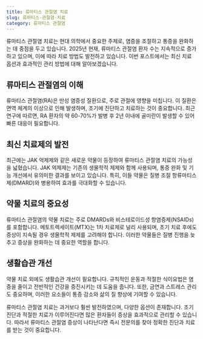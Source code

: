 ```yaml
---
title: 류마티스 관절염 치료
slug: 류마티스-관절염-치료
category: 류마티스 관절염
---
```


류마티스 관절염 치료는 현대 의학에서 중요한 주제로, 염증을 조절하고 통증을 완화하는 데 중점을 두고 있습니다. 2025년 현재, 류마티스 관절염 환자 수는 지속적으로 증가하고 있으며, 이에 따라 치료 방법도 발전하고 있습니다. 이번 포스트에서는 최신 치료 옵션과 효과적인 관리 방법에 대해 알아보겠습니다.

## 류마티스 관절염의 이해

류마티스 관절염(RA)은 만성 염증성 질환으로, 주로 관절에 영향을 미칩니다. 이 질환은 면역 체계의 이상으로 인해 발생하며, 조기에 진단하고 치료하는 것이 중요합니다. 최근 연구에 따르면, RA 환자의 약 60-70%가 발병 후 2년 이내에 골미란이 발생할 수 있어 빠른 대응이 필요합니다.

## 최신 치료제의 발전

최근에는 JAK 억제제와 같은 새로운 약물이 등장하여 류마티스 관절염 치료의 가능성을 넓혔습니다. JAK 억제제는 기존의 생물학적 제제와 함께 사용되며, 통증 완화 및 기능 개선에서 유의미한 결과를 보이고 있습니다. 특히, 이들 약물은 질병 조절 항류마티스제(DMARD)와 병용하여 효과를 극대화할 수 있습니다.

## 약물 치료의 중요성

류마티스 관절염의 약물 치료는 주로 DMARDs와 비스테로이드성 항염증제(NSAIDs)를 포함합니다. 메토트렉세이트(MTX)는 1차 치료제로 널리 사용되며, 초기 치료 후에도 증상이 지속될 경우 생물학적 제제를 고려해야 합니다. 이러한 약물들은 질병 진행을 늦추고 증상을 완화하는 데 중요한 역할을 합니다.

## 생활습관 개선

약물 치료 외에도 생활습관 개선이 필요합니다. 규칙적인 운동과 적절한 식이요법은 염증을 줄이고 전반적인 건강을 증진시키는 데 도움을 줍니다. 또한, 금연과 스트레스 관리도 중요하며, 이러한 요소들이 통증 감소와 삶의 질 향상에 기여할 수 있습니다.

류마티스 관절염 치료는 과거보다 훨씬 발전하였으며, 다양한 옵션이 존재합니다. 조기 진단과 적절한 치료가 이루어진다면 많은 환자들이 증상을 효과적으로 관리할 수 있습니다. 따라서 류마티스 관절염 증상이 나타난다면 즉시 전문의를 찾아 정확한 진단과 치료를 받는 것이 중요합니다.